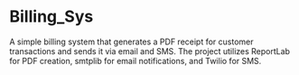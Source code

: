 # Billing_Sys
A simple billing system that generates a PDF receipt for customer transactions and sends it via email and SMS. The project utilizes ReportLab for PDF creation, smtplib for email notifications, and Twilio for SMS.
